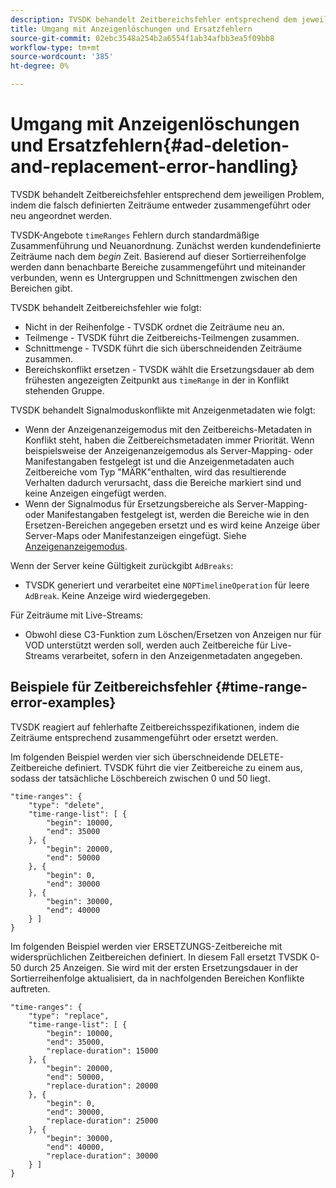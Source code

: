 ```yaml
---
description: TVSDK behandelt Zeitbereichsfehler entsprechend dem jeweiligen Problem, indem die falsch definierten Zeiträume entweder zusammengeführt oder neu angeordnet werden.
title: Umgang mit Anzeigenlöschungen und Ersatzfehlern
source-git-commit: 02ebc3548a254b2a6554f1ab34afbb3ea5f09bb8
workflow-type: tm+mt
source-wordcount: '385'
ht-degree: 0%

---
```


# Umgang mit Anzeigenlöschungen und Ersatzfehlern{#ad-deletion-and-replacement-error-handling}

TVSDK behandelt Zeitbereichsfehler entsprechend dem jeweiligen Problem, indem die falsch definierten Zeiträume entweder zusammengeführt oder neu angeordnet werden.

TVSDK-Angebote `timeRanges` Fehlern durch standardmäßige Zusammenführung und Neuanordnung. Zunächst werden kundendefinierte Zeiträume nach dem *begin* Zeit. Basierend auf dieser Sortierreihenfolge werden dann benachbarte Bereiche zusammengeführt und miteinander verbunden, wenn es Untergruppen und Schnittmengen zwischen den Bereichen gibt.

TVSDK behandelt Zeitbereichsfehler wie folgt:

* Nicht in der Reihenfolge - TVSDK ordnet die Zeiträume neu an.
* Teilmenge - TVSDK führt die Zeitbereichs-Teilmengen zusammen.
* Schnittmenge - TVSDK führt die sich überschneidenden Zeiträume zusammen.
* Bereichskonflikt ersetzen - TVSDK wählt die Ersetzungsdauer ab dem frühesten angezeigten Zeitpunkt aus `timeRange` in der in Konflikt stehenden Gruppe.

TVSDK behandelt Signalmoduskonflikte mit Anzeigenmetadaten wie folgt:

* Wenn der Anzeigenanzeigemodus mit den Zeitbereichs-Metadaten in Konflikt steht, haben die Zeitbereichsmetadaten immer Priorität. Wenn beispielsweise der Anzeigenanzeigemodus als Server-Mapping- oder Manifestangaben festgelegt ist und die Anzeigenmetadaten auch Zeitbereiche vom Typ &quot;MÄRK&quot;enthalten, wird das resultierende Verhalten dadurch verursacht, dass die Bereiche markiert sind und keine Anzeigen eingefügt werden.
* Wenn der Signalmodus für Ersetzungsbereiche als Server-Mapping- oder Manifestangaben festgelegt ist, werden die Bereiche wie in den Ersetzen-Bereichen angegeben ersetzt und es wird keine Anzeige über Server-Maps oder Manifestanzeigen eingefügt. Siehe [Anzeigenanzeigemodus](../../../tvsdk-1.4-for-android/ad-insertion/ad-insertion-metadata/android-1.4-ad-signaling-mode.md).

Wenn der Server keine Gültigkeit zurückgibt `AdBreaks`:

* TVSDK generiert und verarbeitet eine `NOPTimelineOperation` für leere `AdBreak`. Keine Anzeige wird wiedergegeben.

Für Zeiträume mit Live-Streams:

* Obwohl diese C3-Funktion zum Löschen/Ersetzen von Anzeigen nur für VOD unterstützt werden soll, werden auch Zeitbereiche für Live-Streams verarbeitet, sofern in den Anzeigenmetadaten angegeben.

## Beispiele für Zeitbereichsfehler {#time-range-error-examples}

TVSDK reagiert auf fehlerhafte Zeitbereichsspezifikationen, indem die Zeiträume entsprechend zusammengeführt oder ersetzt werden.

Im folgenden Beispiel werden vier sich überschneidende DELETE-Zeitbereiche definiert. TVSDK führt die vier Zeitbereiche zu einem aus, sodass der tatsächliche Löschbereich zwischen 0 und 50 liegt.

```
"time-ranges": {
    "type": "delete",
    "time-range-list": [ {
        "begin": 10000,
        "end": 35000
    }, {
        "begin": 20000,
        "end": 50000
    }, {
        "begin": 0,
        "end": 30000
    }, {
        "begin": 30000,
        "end": 40000
    } ]
}
```

Im folgenden Beispiel werden vier ERSETZUNGS-Zeitbereiche mit widersprüchlichen Zeitbereichen definiert. In diesem Fall ersetzt TVSDK 0-50 durch 25 Anzeigen. Sie wird mit der ersten Ersetzungsdauer in der Sortierreihenfolge aktualisiert, da in nachfolgenden Bereichen Konflikte auftreten.

```
"time-ranges": {
    "type": "replace",
    "time-range-list": [ {
        "begin": 10000,
        "end": 35000,
        "replace-duration": 15000
    }, {
        "begin": 20000,
        "end": 50000,
        "replace-duration": 20000
    }, {
        "begin": 0,
        "end": 30000,
        "replace-duration": 25000
    }, {
        "begin": 30000,
        "end": 40000,
        "replace-duration": 30000
    } ]
}
```
